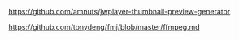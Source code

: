 https://github.com/amnuts/jwplayer-thumbnail-preview-generator

https://github.com/tonydeng/fmj/blob/master/ffmpeg.md
